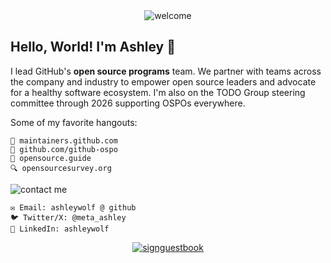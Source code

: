 <div align="center">  
    <img src="https://web.archive.org/web/20090806183722/http://www.geocities.com/butterflytamryn/welcome.gif" alt="welcome">
</div>

## Hello, World! I'm Ashley 🦋 
I lead GitHub's **open source programs** team. We partner with teams across the company and industry to empower open source leaders and advocate for a healthy software ecosystem. I'm also on the TODO Group steering committee through 2026 supporting OSPOs everywhere.

Some of my favorite hangouts:
```
📍 maintainers.github.com
🏰 github.com/github-ospo
📖 opensource.guide
🔍 opensourcesurvey.org
```

![contact me](https://web.archive.org/web/20090829010151/http://www.geocities.com/ncdunn1220/COMPUTER_EMAILMEANIM-vi.gif)

```
✉️ Email: ashleywolf @ github
🐦 Twitter/X: @meta_ashley
🔗 LinkedIn: ashleywolf
```

<div align="center">  
    <a href="https://gist.github.com/ashleywolf/fa00975dff0bc8fdd73d288e8eee9e1a"><img src="https://web.archive.org/web/20090723095553/http://in.geocities.com/prashantcafe/signbook_e0.gif" alt="signguestbook">
</div>
